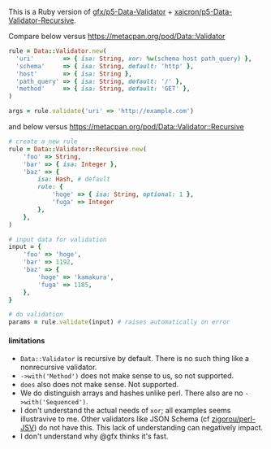 This is a Ruby version of [gfx/p5-Data-Validator](https://github.com/gfx/p5-Data-Validator) + [xaicron/p5-Data-Validator-Recursive](https://github.com/xaicron/p5-Data-Validator-Recursive).

Compare below versus https://metacpan.org/pod/Data::Validator

```ruby
rule = Data::Validator.new(
  'uri'        => { isa: String, xor: %w(schema host path_query) },
  'schema'     => { isa: String, default: 'http' },
  'host'       => { isa: String },
  'path_query' => { isa: String, default: '/' },
  'method'     => { isa: String, default: 'GET' },
)

args = rule.validate('uri' => 'http://example.com')
```

and below versus https://metacpan.org/pod/Data::Validator::Recursive

```ruby
# create a new rule
rule = Data::Validator::Recursive.new(
    'foo' => String,
    'bar' => { isa: Integer },
    'baz' => {
        isa: Hash, # default
        rule: {
            'hoge' => { isa: String, optional: 1 },
            'fuga' => Integer
        },
    },
)

# input data for validation
input = {
    'foo' => 'hoge',
    'bar' => 1192,
    'baz' => {
        'hoge' => 'kamakura',
        'fuga' => 1185,
    },
}

# do validation
params = rule.validate(input) # raises automatically on error
```

#### limitations
- `Data::Validator` is recursive by default.  There is no such thing like a nonrecursive validator.
- `->with('Method')` does not make sense to us, so not supported.
- `does` also does not make sense.  Not supported.
- We do distinguish arrays and hashes unlike perl.  There also are no `->with('Sequenced')`.
- I don't understand the actual needs of `xor`; all examples seems illustravive to me.  Other validators like JSON Schema (cf [zigorou/perl-JSV](https://github.com/zigorou/perl-JSV)) do not have this.  This lack of understanding can negatively impact.
- I don't understand why @gfx thinks it's fast.
